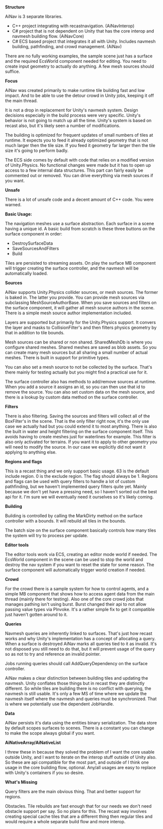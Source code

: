 

**Structure**

AiNav is 3 separate libraries.

 - C++ project integrating with recastnavigation. (AiNavInterop)
 - C# project that is not dependent on Unity that has the core interop and navmesh building  flow. (AiNavCore)
 - C# ECS based project that integrates it all with Unity.   Includes navmesh building, pathfinding, and crowd management. (AiNav)

There are no fully working examples, the sample scene just has a surface and the required EcsWorld component needed for editing.  You need to create input geometry to actually do anything.  A few mesh sources should suffice.

**Focus**

AiNav was created primarily to make runtime tile building fast and low impact.  And to be able to use the detour crowd in Unity jobs, keeping it off the main thread.

It is not a drop in replacement for Unity's navmesh system.  Design decisions especially in the build process were very specific.   Unity's behavior is not going to match up all the time.  Unity's system is based on recast also, but it's likely seen a number of modifications.

 The building is optimized for frequent updates of small numbers of tiles at runtime.  It expects you to feed it already optimized geometry that is not much larger then the tile size.  If you feed it geometry far larger then the tile size it's going to perform badly.

The ECS side comes by default with code that relies on a modified version of Unity.Physics.  No functional changes were made but it has to open up access to a few internal data structures.  This part can fairly easily be commented out or removed.   You can drive everything via mesh sources if you want.

**Unsafe**

There is a lot of unsafe code and a decent amount of C++ code.  You were warned.


**Basic Usage:**

The navigation meshes use a surface abstraction.  Each surface in a scene having a unique id.  A basic build from scratch is these three buttons on the surface component in order:

 - DestroySurfaceData
 -  SaveSourcesAndFilters
 -  Build

Tiles are persisted to streaming assets.  On play the surface MB component will trigger creating the surface controller, and the navmesh will be automatically loaded.

**Sources**

AiNav supports Unity.Physics collider sources, or mesh sources.  The former is baked in.  The latter you provide.  You can provide mesh sources via subclassing MeshSourceAuthorBase.  When you save sources and filters on the surface component, it will gather all mesh source authors in the scene.  There is a simple mesh source author implementation included.  

Layers are supported but primarily for the Unity.Physics support.  It convers the layer and masks to CollisionFilter's and then filters physics geometry by that in addition to tile bounds.

Mesh sources can be shared or non shared. SharedMeshDb is where you configure shared meshes.  Shared meshes are saved as blob assets.  So you can create many mesh sources but all sharing a small number of actual meshes.  There is built in support for primitive types.

You can also set a mesh source to not be collected by the surface.  That's there mainly for testing actually but you might find a practical use for it.

The surface controller also has methods to add/remove sources at runtime.  When you add a source it assigns an id, so you can then use that id to remove the source.  You can also set custom data on the mesh source, and there is a lookup by custom data method on the surface controller.


**Filters**

There is also filtering.  Saving the sources and filters will collect all of the BoxFilter's in the scene.  That is the only filter right now, it's the only use case we actually had but you could extend it to most anything.  There is also the built in water and height filtering on the surface component itself.  This avoids having to create meshes just for waterlines for example.  This filter is also only activated for terrains.  If you want it to apply to other geometry you will need to modify the source.  In our case we explicitly did not want it applying to anything else.

**Regions and flags**

This is a recast thing and we only support basic usage.  63 is the default include region.  0 is the exclude region.  The flag should always be 1.  Regions and flags can be used with query filters to handle a lot of custom pathfinding, but we haven't implemented query filters quite yet.  Mainly because we don't yet have a pressing need, so I haven't sorted out the best api for it.  I'm sure we will eventually need it ourselves so it's likely coming. 

**Building**

Building is controlled by calling the MarkDirty method on the surface controller with a bounds. It will rebuild all tiles in the bounds.

The batch size on the surface component basically controls how many tiles the system will try to process per update.

**Editor tools**

The editor tools work via ECS, creating an editor mode world if needed.  The EcsWorld component in the scene can be used to stop the world and destroy the nav system if you want to reset the state for some reason.  The surface component will automatically trigger world creation if needed.

**Crowd**

For the crowd there is a sample system for how to control agents, and a simple MB component that shows how to access agent data from the main thread (mainly there for testing).  Also one of the core crowd jobs that manages pathing isn't using burst.  Burst changed their api to not allow passing value types via PInvoke.  It's a rather simple fix to get it compatible just haven't gotten around to it.


**Queries**

Navmesh queries are inherently linked to surfaces.  That's just how recast works and why Unity's implementation has a concept of allocating a query.  When a surface is destroyed AiNav marks all queries tied to it as invalid.  It's not disposed you still need to do that, but it will prevent usage of the query so as not to try and reference an invalid pointer.

Jobs  running queries should call AddQueryDependency on the surface controller. 

AiNav makes a clear distinction between building tiles and updating the navmesh.  Unity conflates those things but in recast they are distinctly different.  So while tiles are building there is no conflict with querying, the navmesh is still usable.  It's only a few MS of time where we update the navmesh itself where the navmesh and queries must be synchronized.  That is where we potentially use the dependent JobHandle.  


**Data**

AiNav persists it's data using the entities binary serialization.  The data store by default scopes surfaces to scenes.  There is a constant you can change to make the scope always global if you want.  


**AiNativeArray/AiNativeList**

I threw these in because they solved the problem of I want the core usable outside Unity, and I want to iterate on the interop stuff outside of Unity also.  So these are api compatible for the most part, and outside of I think one usage in the core building flow, optional.  Any/all usages are easy to replace with Unity's containers if you so desire.

**What's Missing**

Query filters are the main obvious thing.  That and better support for regions.

Obstacles.   Tile rebuilds are fast enough that for our needs we don't need obstacle support per say.  So no plans for this.  The recast way involves creating special cache tiles that are a different thing then regular tiles and would require a whole separate build flow and more interop. 

